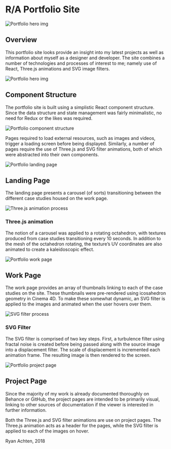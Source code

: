 # R/A Portfolio Site

![Portfolio hero img](https://mir-s3-cdn-cf.behance.net/project_modules/1400/00f4b764975707.5ae5158da7f11.jpg)

## Overview
This portfolio site looks provide an insight into my latest projects as well as information about myself as a designer and developer. The site combines a number of technologies and processes of interest to me; namely use of React, Three.js animations and SVG image filters.

![Portfolio hero img](https://mir-s3-cdn-cf.behance.net/project_modules/1400/38f80364975707.5ae4631a33c9b.jpg)

## Component Structure
The portfolio site is built using a simplistic React component structure. Since the data structure and state management was fairly minimalistic, no need for Redux or the likes was required.

![Portfolio component structure](https://mir-s3-cdn-cf.behance.net/project_modules/max_1200/4bd05a64975707.5ae51164c1368.png)

Pages required to load external resources, such as images and videos, trigger a loading screen before being displayed. Similarly, a number of pages require the use of Three.js and SVG filter animations, both of which were abstracted into their own components.

![Portfolio landing page](https://mir-s3-cdn-cf.behance.net/project_modules/1400/78794864975707.5ae457d27e029.jpg)

## Landing Page
The landing page presents a carousel (of sorts) transitioning between the different case studies housed on the work page.

![Three.js animation process](https://mir-s3-cdn-cf.behance.net/project_modules/max_1200/b775ae64975707.5ae50fcd0e163.png)

### Three.js animation
The notion of a carousel was applied to a rotating octahedron, with textures produced from case studies transitioning every 10 seconds. In addition to the mesh of the octahedron rotating, the texture’s UV coordinates are also animated to create a kaleidoscopic effect.

![Portfolio work page](https://mir-s3-cdn-cf.behance.net/project_modules/1400/4fc39564975707.5ae45ac9d1f8e.jpg)

## Work Page
The work page provides an array of thumbnails linking to each of the case studies on the site. These thumbnails were pre-rendered using icosahedron geometry in Cinema 4D. To make these somewhat dynamic, an SVG filter is applied to the images and animated when the user hovers over them.

![SVG filter process](https://mir-s3-cdn-cf.behance.net/project_modules/max_1200/37fee364975707.5ae510842c797.png)

### SVG Filter
The SVG filter is comprised of two key steps. First, a turbulence filter using fractal noise is created before being passed along with the source image into a displacement filter. The scale of displacement is incremented each animation frame. The resulting image is then rendered to the screen.

![Portfolio project page](https://mir-s3-cdn-cf.behance.net/project_modules/1400/b7e91464975707.5ae457d27d450.jpg)

## Project Page
Since the majority of my work is already documented thoroughly on Behance or GitHub, the project pages are intended to be primarily visual, linking to other sources of documentation if the viewer is interested in further information.

Both the Three.js and SVG filter animations are use on project pages. The Three.js animation acts as a header for the pages, while the SVG filter is applied to each of the images on hover.

Ryan Achten, 2018
